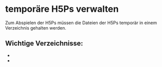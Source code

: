 # temporäre H5Ps verwalten

Zum Abspielen der H5Ps müssen die Dateien der H5Ps temporär in einem Verzeichnis gehalten werden.

## Wichtige Verzeichnisse:

- [](Verzeichnis-der-Content-Files.md)
- [](Verzeichnis-zum-Abspielen-der-H5Ps.md)